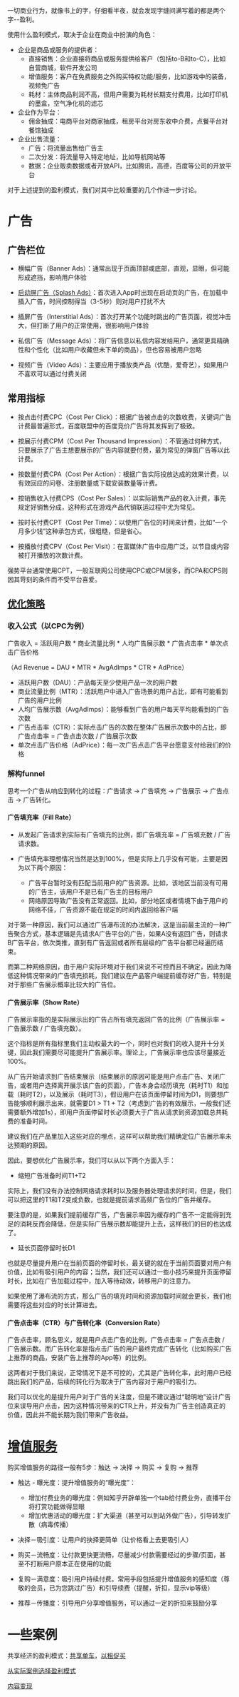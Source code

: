 一切商业行为，就像书上的字，仔细看半夜，就会发现字缝间满写着的都是两个字--盈利。

使用什么盈利模式，取决于企业在商业中扮演的角色：
* 企业是商品或服务的提供者：
  * 直接销售：企业直接将商品或服务提供给客户（包括to-B和to-C），比如自营商城，软件开发公司
  * 增值服务：客户在免费服务之外购买特权功能/服务，比如游戏中的装备，视频免广告
  * 耗材：主体商品利润不高，但用户需要为耗材长期支付费用，比如打印机的墨盒，空气净化机的滤芯
* 企业作为平台：
  * 佣金抽成：电商平台对商家抽成，租房平台对房东收中介费，点餐平台对餐馆抽成
* 企业出售流量：
  * 广告：将流量出售给广告主
  * 二次分发：将流量导入特定地址，比如导航网站等
  * 数据：企业贩卖数据或者开放API，比如腾讯，高德，百度等公司的开放平台

对于上述提到的盈利模式，我们对其中比较重要的几个作进一步讨论。

# 广告

## 广告栏位

* 横幅广告（Banner Ads）：通常出现于页面顶部或底部，直观，显眼，但可能形成遮挡，影响用户体验

* [启动屏广告（Splash Ads）](http://www.woshipm.com/operate/4337141.html)：首次进入App时出现在启动页的广告，在加载中插入广告，时间控制得当（3-5秒）则对用户打扰不大

* 插屏广告（Interstitial Ads）：首次打开某个功能时跳出的广告页面，视觉冲击大，但打断了用户的正常使用，很影响用户体验

* 私信广告（Message Ads）：将广告信息以私信内容发给用户，通常更具精确性和个性化（比如用户收藏但未下单的商品），但也容易被用户忽略

* 视频广告（Video Ads）：主要应用于播放类产品（优酷，爱奇艺），如果用户不喜欢可以通过付费关闭


## 常用指标
* 按点击付费CPC（Cost Per Click）：根据广告被点击的次数收费，关键词广告计费最普遍形式，百度联盟中的百度竞价广告将其发挥到了极致。

* 按展示付费CPM（Cost Per Thousand Impression）：不管通过何种方式，只要展示了广告主想要展示的广告内容就要付费，最为常见的弹窗广告等以此计费。

* 按数量付费CPA（Cost Per Action）：根据广告实际投放达成的效果计费，以有效回应的问卷、注册数量或下载安装数量等计费。

* 按销售收入付费CPS（Cost Per Sales）：以实际销售产品的收入计费，事先规定好销售分成，这种形式在游戏产品代销联运过程中尤为常见。

* 按时长付费CPT（Cost Per Time）：以使用广告位的时间来计费，比如“一个月多少钱”这种承包方式，很粗糙，但是省心。

* 按播放付费CPV（Cost Per Visit）：在富媒体广告中应用广泛，以节目或内容被打开播放的次数计费。

强势平台通常使用CPT，一般互联网公司使用CPC或CPM居多，而CPA和CPS则因其苛刻的条件而不受平台喜爱。

## [优化策略](http://www.woshipm.com/pd/3435043.html)
### 收入公式（以CPC为例）
广告收入 = 活跃用户数 * 商业流量比例 * 人均广告展示数 * 广告点击率 * 单次点击广告价格

（Ad Revenue = DAU * MTR * AvgAdImps * CTR * AdPrice）

* 活跃用户数（DAU）：产品每天至少使用产品一次的用户数
* 商业流量比例（MTR）：活跃用户中进入广告场景的用户占比，即有可能看到广告的用户比例
* 人均广告展示数（AvgAdImps）：能够看到广告的用户每天平均能看到的广告次数
* 广告点击率（CTR）：实际点击广告的次数在整体广告展示次数中的占比，即广告点击率 = 广告点击次数 / 广告展示次数
* 单次点击广告价格（AdPrice）：每一次广告点击广告平台愿意支付给我们的价格

### 解构funnel
思考一个广告从响应到转化的过程：广告请求 -> 广告填充 -> 广告展示 -> 广告点击 -> 广告转化。

#### 广告填充率（Fill Rate）
* 从发起广告请求到实际有广告填充的比例，即广告填充率 = 广告填充数 / 广告请求数。

* 广告填充率理想情况当然是达到100%，但是实际上几乎没有可能，主要是因为以下两个原因：
  * 广告平台暂时没有匹配当前用户的广告资源。比如，该地区当前没有可用的广告主，该用户不是已有广告主的目标用户
  * 网络原因导致广告没有正常返回。比如，部分地区或者情境下由于用户的网络不佳，广告资源不能在规定的时间内返回给客户端

对于第一种原因，我们可以通过广告瀑布流的办法解决，这是当前最主流的一种广告聚合方式，基本逻辑是先请求A广告平台的广告，如果A没有返回广告，则请求B广告平台，依次类推，直到有广告返回或者所有层级的广告平台都已经遍历结束。

而第二种网络原因，由于用户实际环境对于我们来说不可控而且不确定，因此为降低这种情况带来的广告填充损耗，我们建议在产品客户端提前缓存好广告，特别是对于那些广告展示概率比较大的广告位。

#### 广告展示率（Show Rate）
广告展示率指的是实际展示出的广告占所有填充返回广告的比例（广告展示率 = 广告展示数 / 广告填充数）。

这个指标是所有指标里我们主动权最大的一个，同时也对我们的收入提升十分关键，因此我们需要尽可能提升广告展示率。理论上，广告展示率也应该尽量接近100%。

从广告开始请求到广告结束展示（结束展示的原因可能是用户点击广告、关闭广告，或者用户选择离开展示该广告的页面），广告本身会经历填充（耗时T1）和加载（耗时T2），以及展示（耗时T3），假设用户在该页面停留时间为D1，则要想广告能够顺利展示出来，就需要D1 > T1 + T2（考虑到广告的有效展示，一般我们还需要额外增加1s），即用户页面停留时长必须要大于广告从请求到资源加载总共耗费的准备时间。

建议我们在产品里加入这些对应的埋点，这样可以帮助我们精确定位广告展示率未达预期的原因。

因此，要想优化广告展示率，我们可以从以下两个方面入手：

* 缩短广告准备时间T1+T2

实际上，我们没有办法控制网络请求耗时以及服务器处理请求的时间，但是，我们可以把这里的T1和T2变成负数，也就是提前请求高频广告位的广告并缓存。

要注意的是，如果我们提前缓存广告，广告展示率因为缓存的广告不一定能得到充足的消耗反而会降低，但是实际广告展示数却能提升上去，这样我们的目的也达成了。

* 延长页面停留时长D1

也就是尽量提升用户在当前页面的停留时长，最关键的就在于当前页面要对用户有价值，比如有吸引用户的内容；当然，我们还可以通过一些小技巧来提升页面停留时长，比如在广告加载过程中，加入等待动效，转移用户的注意力。

如果使用了瀑布流的方式，那么广告的填充时间和资源加载时间就会更长，我们也需要将这些对应的时长计算进去。

#### 广告点击率（CTR）与广告转化率（Conversion Rate）
广告点击率，顾名思义，就是用户点击广告的比例，广告点击率 = 广告点击数 / 广告展示数。而广告转化率是指点击广告的用户最终完成广告转化（比如购买广告上推荐的商品，安装广告上推荐的App等）的比例。

这两者对于我们来说，正常情况下是不可控的，尤其是广告转化率，此时用户已经跳出我们的产品，后续的转化行为取决于广告内容对于用户的吸引力。

我们可以优化的是提升用户对于广告的关注度，但是不建议通过“聪明地”设计广告位来误导用户点击，因为这种情况带来的CTR上升，并没有为广告主创造真正的价值，因此并不能长期为我们带来广告收益。


# [增值服务](http://www.woshipm.com/pd/836712.html)

购买增值服务的路径一般有5步：触达 -> 决择 -> 购买 -> 复购 -> 推荐

* 触达 - 曝光度：提升增值服务的“曝光度”：
  * 增加付费业务的曝光度：例如知乎开辟单独一个tab给付费业务，直播平台将打赏功能做得显眼
  * 增加优惠活动的曝光度：扩大渠道（甚至可以到站外做广告），引导转发扩散（病毒传播）

* 决择－吸引度：让用户的抉择更简单（让价格看上去更吸引人）

* 购买－流畅度：让付款更快更流畅，尽量减少付款需要经过的步骤/页面，甚至不打断用户原本正在使用的功能

* 复购－满意度：吸引用户持续付费。常用手段包括提升增值服务的感知度（尊敬的会员，已为您跳过广告）和引导续费（提醒，折扣，显示vip等级）

* 推荐－传播度：引导用户分享增值服务，可以通过一定的折扣来鼓励分享


# 一些案例
共享经济的盈利模式：[共享单车](http://www.woshipm.com/it/605629.html)，[以租促买](http://www.woshipm.com/it/721717.html)

[从实际案例选择盈利模式](http://www.woshipm.com/operate/4417064.html)

[内容变现](http://www.woshipm.com/operate/3730259.html)
